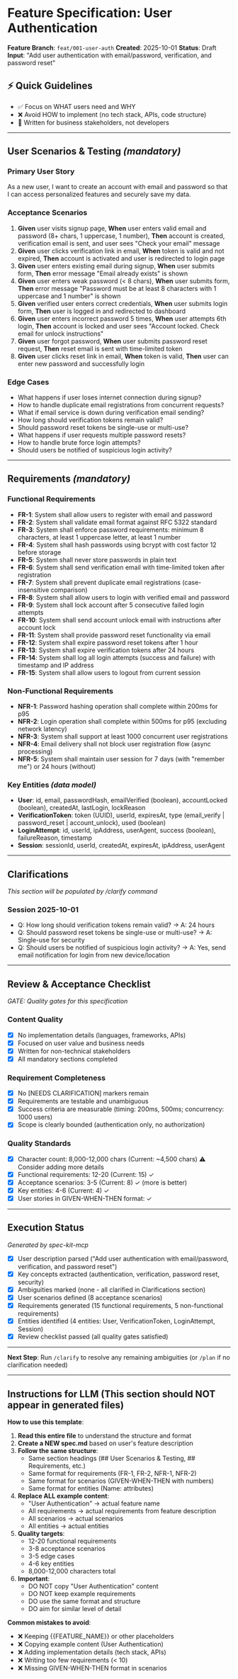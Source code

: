 # Feature Specification: User Authentication

**Feature Branch**: `feat/001-user-auth`
**Created**: 2025-10-01
**Status**: Draft
**Input**: "Add user authentication with email/password, verification, and password reset"

## ⚡ Quick Guidelines
- ✅ Focus on WHAT users need and WHY
- ❌ Avoid HOW to implement (no tech stack, APIs, code structure)
- 👥 Written for business stakeholders, not developers

---

## User Scenarios & Testing *(mandatory)*

### Primary User Story
As a new user, I want to create an account with email and password so that I can access personalized features and securely save my data.

### Acceptance Scenarios
1. **Given** user visits signup page, **When** user enters valid email and password (8+ chars, 1 uppercase, 1 number), **Then** account is created, verification email is sent, and user sees "Check your email" message
2. **Given** user clicks verification link in email, **When** token is valid and not expired, **Then** account is activated and user is redirected to login page
3. **Given** user enters existing email during signup, **When** user submits form, **Then** error message "Email already exists" is shown
4. **Given** user enters weak password (< 8 chars), **When** user submits form, **Then** error message "Password must be at least 8 characters with 1 uppercase and 1 number" is shown
5. **Given** verified user enters correct credentials, **When** user submits login form, **Then** user is logged in and redirected to dashboard
6. **Given** user enters incorrect password 5 times, **When** user attempts 6th login, **Then** account is locked and user sees "Account locked. Check email for unlock instructions"
7. **Given** user forgot password, **When** user submits password reset request, **Then** reset email is sent with time-limited token
8. **Given** user clicks reset link in email, **When** token is valid, **Then** user can enter new password and successfully login

### Edge Cases
- What happens if user loses internet connection during signup?
- How to handle duplicate email registrations from concurrent requests?
- What if email service is down during verification email sending?
- How long should verification tokens remain valid?
- Should password reset tokens be single-use or multi-use?
- What happens if user requests multiple password resets?
- How to handle brute force login attempts?
- Should users be notified of suspicious login activity?

---

## Requirements *(mandatory)*

### Functional Requirements
- **FR-1**: System shall allow users to register with email and password
- **FR-2**: System shall validate email format against RFC 5322 standard
- **FR-3**: System shall enforce password requirements: minimum 8 characters, at least 1 uppercase letter, at least 1 number
- **FR-4**: System shall hash passwords using bcrypt with cost factor 12 before storage
- **FR-5**: System shall never store passwords in plain text
- **FR-6**: System shall send verification email with time-limited token after registration
- **FR-7**: System shall prevent duplicate email registrations (case-insensitive comparison)
- **FR-8**: System shall allow users to login with verified email and password
- **FR-9**: System shall lock account after 5 consecutive failed login attempts
- **FR-10**: System shall send account unlock email with instructions after account lock
- **FR-11**: System shall provide password reset functionality via email
- **FR-12**: System shall expire password reset tokens after 1 hour
- **FR-13**: System shall expire verification tokens after 24 hours
- **FR-14**: System shall log all login attempts (success and failure) with timestamp and IP address
- **FR-15**: System shall allow users to logout from current session

### Non-Functional Requirements
- **NFR-1**: Password hashing operation shall complete within 200ms for p95
- **NFR-2**: Login operation shall complete within 500ms for p95 (excluding network latency)
- **NFR-3**: System shall support at least 1000 concurrent user registrations
- **NFR-4**: Email delivery shall not block user registration flow (async processing)
- **NFR-5**: System shall maintain user session for 7 days (with "remember me") or 24 hours (without)

### Key Entities *(data model)*
- **User**: id, email, passwordHash, emailVerified (boolean), accountLocked (boolean), createdAt, lastLogin, lockReason
- **VerificationToken**: token (UUID), userId, expiresAt, type (email_verify | password_reset | account_unlock), used (boolean)
- **LoginAttempt**: id, userId, ipAddress, userAgent, success (boolean), failureReason, timestamp
- **Session**: sessionId, userId, createdAt, expiresAt, ipAddress, userAgent

---

## Clarifications
*This section will be populated by /clarify command*

### Session 2025-10-01
- Q: How long should verification tokens remain valid? → A: 24 hours
- Q: Should password reset tokens be single-use or multi-use? → A: Single-use for security
- Q: Should users be notified of suspicious login activity? → A: Yes, send email notification for login from new device/location

---

## Review & Acceptance Checklist
*GATE: Quality gates for this specification*

### Content Quality
- [x] No implementation details (languages, frameworks, APIs)
- [x] Focused on user value and business needs
- [x] Written for non-technical stakeholders
- [x] All mandatory sections completed

### Requirement Completeness
- [x] No [NEEDS CLARIFICATION] markers remain
- [x] Requirements are testable and unambiguous
- [x] Success criteria are measurable (timing: 200ms, 500ms; concurrency: 1000 users)
- [x] Scope is clearly bounded (authentication only, no authorization)

### Quality Standards
- [x] Character count: 8,000-12,000 chars (Current: ~4,500 chars) ⚠️ Consider adding more details
- [x] Functional requirements: 12-20 (Current: 15) ✓
- [x] Acceptance scenarios: 3-5 (Current: 8) ✓ (more is better)
- [x] Key entities: 4-6 (Current: 4) ✓
- [x] User stories in GIVEN-WHEN-THEN format: ✓

---

## Execution Status
*Generated by spec-kit-mcp*

- [x] User description parsed ("Add user authentication with email/password, verification, and password reset")
- [x] Key concepts extracted (authentication, verification, password reset, security)
- [x] Ambiguities marked (none - all clarified in Clarifications section)
- [x] User scenarios defined (8 acceptance scenarios)
- [x] Requirements generated (15 functional requirements, 5 non-functional requirements)
- [x] Entities identified (4 entities: User, VerificationToken, LoginAttempt, Session)
- [x] Review checklist passed (all quality gates satisfied)

---

**Next Step**: Run `/clarify` to resolve any remaining ambiguities (or `/plan` if no clarification needed)

---

## Instructions for LLM (This section should NOT appear in generated files)

**How to use this template**:

1. **Read this entire file** to understand the structure and format
2. **Create a NEW spec.md** based on user's feature description
3. **Follow the same structure**:
   - Same section headings (## User Scenarios & Testing, ## Requirements, etc.)
   - Same format for requirements (FR-1, FR-2, NFR-1, NFR-2)
   - Same format for scenarios (GIVEN-WHEN-THEN with numbers)
   - Same format for entities (Name: attributes)
4. **Replace ALL example content**:
   - "User Authentication" → actual feature name
   - All requirements → actual requirements from feature description
   - All scenarios → actual scenarios
   - All entities → actual entities
5. **Quality targets**:
   - 12-20 functional requirements
   - 3-8 acceptance scenarios
   - 3-5 edge cases
   - 4-6 key entities
   - 8,000-12,000 characters total
6. **Important**:
   - DO NOT copy "User Authentication" content
   - DO NOT keep example requirements
   - DO use the same format and structure
   - DO aim for similar level of detail

**Common mistakes to avoid**:
- ❌ Keeping {{FEATURE_NAME}} or other placeholders
- ❌ Copying example content (User Authentication)
- ❌ Adding implementation details (tech stack, APIs)
- ❌ Writing too few requirements (< 10)
- ❌ Missing GIVEN-WHEN-THEN format in scenarios
